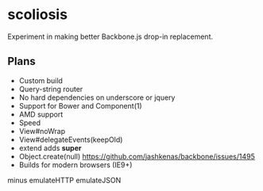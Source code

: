 # scoliosis

Experiment in making better Backbone.js drop-in replacement.

## Plans

- Custom build
- Query-string router
- No hard dependencies on underscore or jquery
- Support for Bower and Component(1)
- AMD support
- Speed
- View#noWrap
- View#delegateEvents(keepOld)
- extend adds __super__
- Object.create(null) https://github.com/jashkenas/backbone/issues/1495
- Builds for modern browsers (IE9+)

minus emulateHTTP emulateJSON
